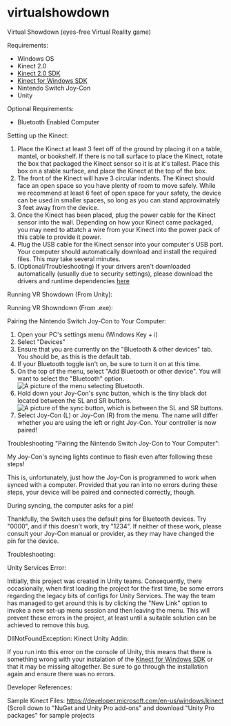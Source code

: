 # virtualshowdown
Virtual Showdown (eyes-free Virtual Reality game)

Requirements:
- Windows OS 
- Kinect 2.0 
- [Kinect 2.0 SDK](https://www.microsoft.com/en-us/download/details.aspx?id=44561)
- [Kinect for Windows SDK](http://www.microsoft.com/en-us/download/details.aspx?id=40278)
- Nintendo Switch Joy-Con
- Unity

Optional Requirements: 
- Bluetooth Enabled Computer

Setting up the Kinect:
1. Place the Kinect at least 3 feet off of the ground by placing it on a table, mantel, or bookshelf. If there is no tall surface to place the Kinect, rotate the box that packaged the Kinect sensor so it is at it's tallest. Place this box on a stable surface, and place the Kinect at the top of the box. 
2. The front of the Kinect will have 3 circular indents. The Kinect should face an open space so you have plenty of room to move safely. While we recommend at least 6 feet of open space for your safety, the device can be used in smaller spaces, so long as you can stand approximately 3 feet away from the device.
3. Once the Kinect has been placed, plug the power cable for the Kinect sensor into the wall. Depending on how your Kinect came packaged, you may need to attatch a wire from your Kinect into the power pack of this cable to provide it power.
4. Plug the USB cable for the Kinect sensor into your computer's USB port. Your computer should automatically download and install the required files. This may take several minutes.
5. (Optional/Troubleshooting) If your drivers aren't downloaded automatically (usually due to security settings), please download the drivers and runtime dependencies [here](https://www.microsoft.com/en-us/download/details.aspx?id=44559)

Running VR Showdown (From Unity):

Running VR Showndown (From .exe):

Pairing the Nintendo Switch Joy-Con to Your Computer:

1. Open your PC's settings menu (Windows Key + i)
2. Select "Devices"
3. Ensure that you are currently on the "Bluetooth & other devices" tab. You should be, as this is the default tab.
4. If your Bluetooth toggle isn't on, be sure to turn it on at this time.
5. On the top of the menu, select "Add Bluetooth or other device". You will want to select the "Bluetooth" option.
![A picture of the menu selecting Bluetooth.](https://www.windowscentral.com/sites/wpcentral.com/files/styles/xlarge/public/field/image/2017/10/add-device-bluetooth.jpg?itok=BR2OeEP4)
6. Hold down your Joy-Con's sync button, which is the tiny black dot located between the SL and SR buttons.
![A picture of the sync button, which is between the SL and SR buttons.](https://img.purch.com/fullsizerender-jpg/o/aHR0cDovL21lZGlhLmJlc3RvZm1pY3JvLmNvbS9BL0IvNjkxMTM5L29yaWdpbmFsL0Z1bGxTaXplUmVuZGVyLmpwZw==)
7. Select Joy-Con (L) or Joy-Con (R) from the menu. The name will differ whether you are using the left or right Joy-Con. Your controller is now paired!

Troubleshooting "Pairing the Nintendo Switch Joy-Con to Your Computer":

My Joy-Con's syncing lights continue to flash even after following these steps!

This is, unfortunately, just how the Joy-Con is programmed to work when synced with a computer. Provided that you ran into no errors during these steps, your device will be paired and connected correctly, though.

During syncing, the computer asks for a pin!

Thankfully, the Switch uses the default pins for Bluetooth devices. Try "0000", and if this doesn't work, try "1234". If neither of these work, please consult your Joy-Con manual or provider, as they may have changed the pin for the device.

Troubleshooting:

Unity Services Error:

Initially, this project was created in Unity teams. Consequently, there occasionally, when first loading the project for the first time, be some errors regarding the legacy bits of configs for Unity Services. The way the team has managed to get around this is by clicking the "New Link" option to invoke a new set-up menu session and then leaving the menu. This will prevent these errors in the project, at least until a suitable solution can be achieved to remove this bug.

DllNotFoundException: Kinect Unity Addin:

If you run into this error on the console of Unity, this means that there is something wrong with your instalation of the [Kinect for Windows SDK](http://www.microsoft.com/en-us/download/details.aspx?id=40278) or that it may be missing altogether. Be sure to go through the installation again and ensure there was no errors.


Developer References:

Sample Kinect Files: https://developer.microsoft.com/en-us/windows/kinect (Scroll down to "NuGet and Unity Pro add-ons" and download "Unity Pro packages" for sample projects
